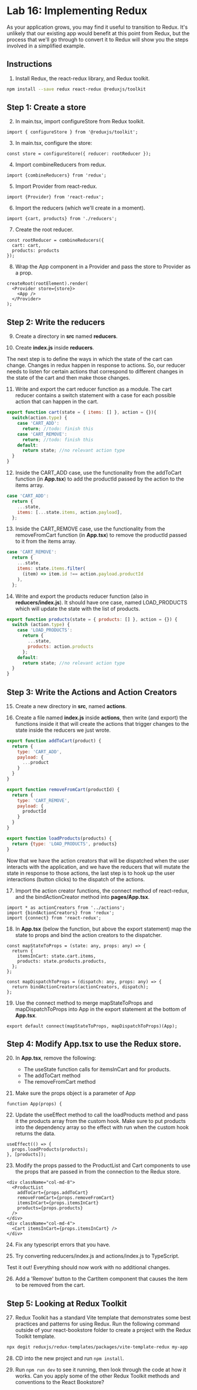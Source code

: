 # Lab 16: Implementing Redux

As your application grows, you may find it useful to transition to Redux. It's unlikely that our existing app would benefit at this point from Redux, but the process that we'll go through to convert it to Redux will show you the steps involved in a simplified example.

## Instructions

1. Install Redux, the react-redux library, and Redux toolkit.

```bash
npm install --save redux react-redux @reduxjs/toolkit
```

## Step 1: Create a store

2. In main.tsx, import configureStore from Redux toolkit.

```tsx
import { configureStore } from '@reduxjs/toolkit';
```

3. In main.tsx, configure the store:

```tsx
const store = configureStore({ reducer: rootReducer });
```

4. Import combineReducers from redux.

```tsx
import {combineReducers} from 'redux';
```

5. Import Provider from react-redux.

```tsx
import {Provider} from 'react-redux';
```

6. Import the reducers (which we'll create in a moment).

```tsx
import {cart, products} from './reducers';
```

7. Create the root reducer.

```tsx
const rootReducer = combineReducers({
  cart: cart,
  products: products
});
```

8. Wrap the App component in a Provider and pass the store to Provider as a prop.

```tsx
createRoot(rootElement).render(
  <Provider store={store}>
    <App />
  </Provider>
);
```

## Step 2: Write the reducers

9. Create a directory in **src** named **reducers**.

10. Create **index.js** inside **reducers**.

The next step is to define the ways in which the state of the cart can change. Changes in redux happen in response to actions. So, our reducer needs to listen for certain actions that correspond to different changes in the state of the cart and then make those changes.

11. Write and export the cart reducer function as a module. The cart reducer contains a switch statement with a case for each possible action that can happen in the cart.

```javascript
export function cart(state = { items: [] }, action = {}){
  switch(action.type) {
    case 'CART_ADD':
      return; //todo: finish this
    case 'CART_REMOVE':
      return; //todo: finish this
    default:
      return state; //no relevant action type
  }
}
```

12. Inside the CART_ADD case, use the functionality from the addToCart function (in **App.tsx**) to add the productId passed by the action to the items array.

```javascript
case 'CART_ADD':
  return {
    ...state,
    items: [...state.items, action.payload],
  };
```

13. Inside the CART_REMOVE case, use the functionality from the removeFromCart function (in **App.tsx**) to remove the productId passed to it from the items array.

```javascript
case 'CART_REMOVE':
  return {
    ...state,
    items: state.items.filter(
      (item) => item.id !== action.payload.productId
    ),
  };
```

14. Write and export the products reducer function (also in **reducers/index.js**). It should have one case, named LOAD_PRODUCTS which will update the state with the list of products.

```javascript
export function products(state = { products: [] }, action = {}) {
  switch (action.type) {
    case 'LOAD_PRODUCTS':
      return {
        ...state,
        products: action.products
      };
    default:
      return state; //no relevant action type 
  }
}
```

## Step 3: Write the Actions and Action Creators

15. Create a new directory in **src**, named **actions**.

16. Create a file named **index.js** inside **actions**, then write (and export) the functions inside it that will create the actions that trigger changes to the state inside the reducers we just wrote.

```javascript
export function addToCart(product) {
  return {
    type: 'CART_ADD',
    payload: {
      ...product
    }
  }
}

export function removeFromCart(productId) {
  return {
    type: 'CART_REMOVE',
    payload: {
      productId
    }
  }
}

export function loadProducts(products) {
  return {type: 'LOAD_PRODUCTS', products}
}
```

Now that we have the action creators that will be dispatched when the user interacts with the application, and we have the reducers that will mutate the state in response to those actions, the last step is to hook up the user interactions (button clicks) to the dispatch of the actions.

17. Import the action creator functions, the connect method of react-redux, and the bindActionCreator method into **pages/App.tsx**.

```tsx
import * as actionCreators from '../actions';
import {bindActionCreators} from 'redux';
import {connect} from 'react-redux';
```

18. In **App.tsx** (below the function, but above the export statement) map the state to props and bind the action creators to the dispatcher.

```tsx
const mapStateToProps = (state: any, props: any) => {
  return {
    itemsInCart: state.cart.items,
    products: state.products.products,
  };
};

const mapDispatchToProps = (dispatch: any, props: any) => {
  return bindActionCreators(actionCreators, dispatch);
};
```

19. Use the connect method to merge mapStateToProps and mapDispatchToProps into App in the export statement at the bottom of **App.tsx**.

```tsx
export default connect(mapStateToProps, mapDispatchToProps)(App);
```

## Step 4: Modify App.tsx to use the Redux store.

20. In **App.tsx**, remove the following:
    - The useState function calls for itemsInCart and for products.
    - The addToCart method
    - The removeFromCart method

21. Make sure the props object is a parameter of App

```tsx
function App(props) {
```

22. Update the useEffect method to call the loadProducts method and pass it the products array from the custom hook. Make sure to put products into the dependency array so the effect with run when the custom hook returns the data.

```tsx
useEffect(() => {
  props.loadProducts(products);
}, [products]);
```

23. Modify the props passed to the ProductList and Cart components to use the props that are passed in from the connection to the Redux store.

```tsx
<div className="col-md-8">
  <ProductList
    addToCart={props.addToCart}
    removeFromCart={props.removeFromCart}
    itemsInCart={props.itemsInCart}
    products={props.products}
  />
</div>
<div className="col-md-4">
  <Cart itemsInCart={props.itemsInCart} />
</div>
```

24. Fix any typescript errors that you have.

25. Try converting reducers/index.js and actions/index.js to TypeScript.

Test it out! Everything should now work with no additional changes.

26. Add a 'Remove' button to the CartItem component that causes the item to be removed from the cart.

## Step 5: Looking at Redux Toolkit

27. Redux Toolkit has a standard Vite template that demonstrates some best practices and patterns for using Redux. Run the following command outside of your react-bookstore folder to create a project with the Redux Toolkit template.

```bash
npx degit reduxjs/redux-templates/packages/vite-template-redux my-app
```

28. CD into the new project and run `npm install`.

29. Run `npm run dev` to see it running, then look through the code at how it works. Can you apply some of the other Redux Toolkit methods and conventions to the React Bookstore?